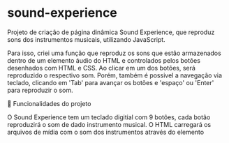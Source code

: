 # sound-experience
Projeto de criação de página dinâmica Sound Experience, que reproduz sons dos instrumentos musicais, utilizando JavaScript.

Para isso, criei uma função que reproduz os sons que estão armazenados dentro de um elemento áudio do HTML e controlados pelos botões desenhados com HTML e CSS.
Ao clicar em um dos botões, será reproduzido o respectivo som. Porém, também é possivel a navegação via teclado, clicando em 'Tab' para avançar os botões e 'espaço' ou 'Enter' para reproduzir o som.  


🔨 Funcionalidades do projeto

O Sound Experience tem um teclado digitial com 9 botões, cada botão reproduzirá o som de dado instrumento musical. O HTML carregará os arquivos de mídia com o som dos instrumentos através do elemento <audio>, e com o Sound Experience vamos controlar a reprodução destes arquivos de mídia através do clique em seus elementos <button>. Serão 9 sons diferentes.
  
  
✔️ Técnicas e tecnologias utilizadas
  
  > HTML
  > CSS
  > JavaScript.
  
  
📁 Acesso ao projeto

Acesse através do link https://sound-experience-lemon.vercel.app/
  
![image](https://github.com/danieledequi/sound-experience/assets/113129822/2bc79590-85a9-49a1-8113-dbdbf036c2be)



